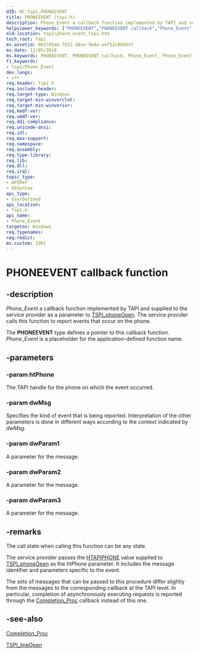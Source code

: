 ```yaml
---
UID: NC:tspi.PHONEEVENT
title: PHONEEVENT (tspi.h)
description: Phone_Event a callback function implemented by TAPI and supplied to the service provider as a parameter to TSPI_phoneOpen. The service provider calls this function to report events that occur on the phone.helpviewer_keywords: ["PHONEEVENT","PHONEEVENT callback","Phone_Event","Phone_Event callback function [TAPI 2.2]","_tspi_phoneevent","tspi.phone_event_tspi","tspi.phoneevent","tspi/Phone_Event"]
old-location: tspi\phone_event_tspi.htm
tech.root: Tapi
ms.assetid: 0b5745a4-7652-48ce-9e8a-eef52c09455f
ms.date: 12/05/2018
ms.keywords: PHONEEVENT, PHONEEVENT callback, Phone_Event, Phone_Event callback function [TAPI 2.2], _tspi_phoneevent, tspi.phone_event_tspi, tspi.phoneevent, tspi/Phone_Event
f1_keywords:
- tspi/Phone_Event
dev_langs:
- c++
req.header: tspi.h
req.include-header: 
req.target-type: Windows
req.target-min-winverclnt: 
req.target-min-winversvr: 
req.kmdf-ver: 
req.umdf-ver: 
req.ddi-compliance: 
req.unicode-ansi: 
req.idl: 
req.max-support: 
req.namespace: 
req.assembly: 
req.type-library: 
req.lib: 
req.dll: 
req.irql: 
topic_type:
- APIRef
- kbSyntax
api_type:
- UserDefined
api_location:
- Tspi.h
api_name:
- Phone_Event
targetos: Windows
req.typenames: 
req.redist: 
ms.custom: 19H1
---
```


# PHONEEVENT callback function


## -description


<i>Phone_Event</i> a callback function implemented by TAPI and supplied to the service provider as a parameter to 
<a href="https://docs.microsoft.com/windows/desktop/api/tspi/nf-tspi-tspi_phoneopen">TSPI_phoneOpen</a>. The service provider calls this function to report events that occur on the phone.

The <b>PHONEEVENT</b> type defines a pointer to this callback function. <i>Phone_Event</i> is a placeholder for the application-defined function name.


## -parameters




### -param htPhone

The TAPI handle for the phone on which the event occurred.


### -param dwMsg

Specifies the kind of event that is being reported. Interpretation of the other parameters is done in different ways according to the context indicated by <i>dwMsg</i>.


### -param dwParam1

A parameter for the message.


### -param dwParam2

A parameter for the message.


### -param dwParam3

A parameter for the message.


## -remarks



The call state when calling this function can be any state.

The service provider passes the 
<a href="https://docs.microsoft.com/windows/desktop/Tapi/htapiphone">HTAPIPHONE</a> value supplied to 
<a href="https://docs.microsoft.com/windows/desktop/api/tspi/nf-tspi-tspi_phoneopen">TSPI_phoneOpen</a> as the <i>htPhone</i> parameter. It includes the message identifier and parameters specific to the event.

The sets of messages that can be passed to this procedure differ slightly from the messages to the corresponding callback at the TAPI level. In particular, completion of asynchronously executing requests is reported through the 
<a href="https://docs.microsoft.com/windows/desktop/api/tspi/nc-tspi-async_completion">Completion_Proc</a> callback instead of this one.




## -see-also




<a href="https://docs.microsoft.com/windows/desktop/api/tspi/nc-tspi-async_completion">Completion_Proc</a>



<a href="https://docs.microsoft.com/windows/desktop/api/tspi/nf-tspi-tspi_lineopen">TSPI_lineOpen</a>
 

 

